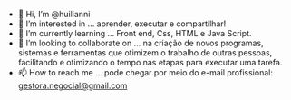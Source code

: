 - 👋 Hi, I’m @huilianni
- 👀 I’m interested in ... aprender, executar e compartilhar!
- 🌱 I’m currently learning ... Front end, Css, HTML e Java Script.
- 💞️ I’m looking to collaborate on ... na criação de novos programas, sistemas e ferramentas que otimizem o trabalho de outras pessoas, facilitando e otimizando o tempo nas etapas para executar uma tarefa.
- 📫 How to reach me ... pode chegar por meio do e-mail profissional: gestora.negocial@gmail.com

<!---
huilianni/huilianni is a ✨ special ✨ repository because its `README.md` (this file) appears on your GitHub profile.
You can click the Preview link to take a look at your changes.
--->
